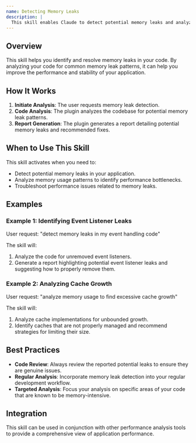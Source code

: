 ```yaml
---
name: Detecting Memory Leaks
description: |
  This skill enables Claude to detect potential memory leaks and analyze memory usage patterns in code. It is triggered when the user requests "detect memory leaks", "analyze memory usage", or similar phrases related to memory leak detection and performance analysis. The skill identifies potential issues such as unremoved event listeners, closures preventing garbage collection, uncancelled timers, unbounded cache growth, circular references, detached DOM nodes, and unnecessary global state accumulation. It then provides detailed fix recommendations. Use this skill to proactively identify and resolve memory leaks, improving application performance and stability.
---
```


## Overview

This skill helps you identify and resolve memory leaks in your code. By analyzing your code for common memory leak patterns, it can help you improve the performance and stability of your application.

## How It Works

1. **Initiate Analysis**: The user requests memory leak detection.
2. **Code Analysis**: The plugin analyzes the codebase for potential memory leak patterns.
3. **Report Generation**: The plugin generates a report detailing potential memory leaks and recommended fixes.

## When to Use This Skill

This skill activates when you need to:
- Detect potential memory leaks in your application.
- Analyze memory usage patterns to identify performance bottlenecks.
- Troubleshoot performance issues related to memory leaks.

## Examples

### Example 1: Identifying Event Listener Leaks

User request: "detect memory leaks in my event handling code"

The skill will:
1. Analyze the code for unremoved event listeners.
2. Generate a report highlighting potential event listener leaks and suggesting how to properly remove them.

### Example 2: Analyzing Cache Growth

User request: "analyze memory usage to find excessive cache growth"

The skill will:
1. Analyze cache implementations for unbounded growth.
2. Identify caches that are not properly managed and recommend strategies for limiting their size.

## Best Practices

- **Code Review**: Always review the reported potential leaks to ensure they are genuine issues.
- **Regular Analysis**: Incorporate memory leak detection into your regular development workflow.
- **Targeted Analysis**: Focus your analysis on specific areas of your code that are known to be memory-intensive.

## Integration

This skill can be used in conjunction with other performance analysis tools to provide a comprehensive view of application performance.